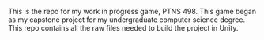 This is the repo for my work in progress game, PTNS 498. This game began as my capstone project for my undergraduate computer science degree.
This repo contains all the raw files needed to build the project in Unity.
